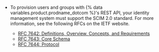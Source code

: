 * To provision users and groups with {% data variables.product.prodname_dotcom %}'s REST API, your identity management system must support the SCIM 2.0 standard. For more information, see the following RFCs on the IETF website.

   * [RFC 7642: Definitions, Overview, Concepts, and Requirements](https://tools.ietf.org/html/rfc7642)
   * [RFC 7643: Core Schema](https://tools.ietf.org/html/rfc7643)
   * [RFC 7644: Protocol](https://tools.ietf.org/html/rfc7644)
